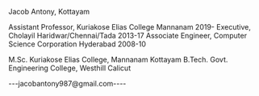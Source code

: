 Jacob Antony, Kottayam

Assistant Professor, Kuriakose Elias College Mannanam 2019-
Executive, Cholayil Haridwar/Chennai/Tada 2013-17
Associate Engineer, Computer Science Corporation Hyderabad 2008-10

M.Sc. Kuriakose Elias College, Mannanam Kottayam
B.Tech. Govt. Engineering College, Westhill Calicut

---jacobantony987@gmail.com----
